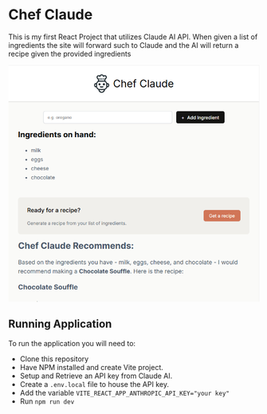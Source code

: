 # Chef Claude

This is my first React Project that utilizes Claude AI API. When given a list of ingredients the site will forward such to Claude and the AI will return a recipe given the provided ingredients

![EEG Band Discovery](/src/assets/ChefClaude.png)

## Running Application

To run the application you will need to:
- Clone this repository
- Have NPM installed and create Vite project.
- Setup and Retrieve an API key from Claude AI. 
- Create a ```.env.local``` file to house the API key.
- Add the variable ```VITE_REACT_APP_ANTHROPIC_API_KEY="your key"```
- Run ```npm run dev```